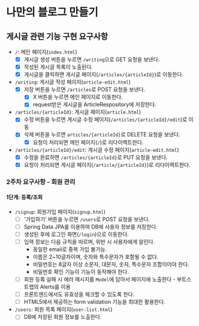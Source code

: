 # 나만의 블로그 만들기

## 게시글 관련 기능 구현 요구사항

- `/`: 메인 페이지(`index.html`)
    - [x] 게시글 생성 버튼을 누르면 `/writing`으로 GET 요청을 보낸다.
    - [x] 작성된 게시글 목록이 노출된다.
    - [x] 게시글을 클릭하면 게시글 페이지(`/articles/{articleId}`)로 이동한다.

- `/writing`: 게시글 작성 페이지(`article-edit.html`)
    - [x] 저장 버튼을 누르면 `/articles`로 POST 요청을 보낸다.
        - [x] X 버튼을 누르면 메인 페이지로 이동한다.
        - [x] request받은 게시글을 ArticleRespository에 저장한다.

- `/articles/{articleId}`: 게시글 페이지(`article.html`)
    - [x] 수정 버튼을 누르면 게시글 수정 페이지(`/articles/{articleId}/edit`)로 이동
    - [x] 삭제 버튼을 누르면 `articles/{articleId}`로 DELETE 요청을 보낸다.
        - [x] 요청이 처리되면 메인 페이지(`/`)로 리다이렉트한다.

- `/articles/{articleId}/edit`: 게시글 수정 페이지(`article-edit.html`)
    - [x] 수정을 완료하면 `/articles/{articleId}`로 PUT 요청을 보낸다.
    - [x] 요청이 처리되면 게시글 페이지(`/article/{articleId}`)로 리다이렉트한다.

### 2주차 요구사항 - 회원 관리

#### 1단계: 등록/조회

- `/signup`: 회원가입 페이지(`signup.html`)
    - [ ] '가입하기' 버튼을 누르면 `/users`로 POST 요청을 보낸다.
    - [ ] Spring Data JPA를 이용하여 DB에 사용자 정보를 저장한다.
    - [ ] 생성된 후에 로그인 화면(`/login`)으로 이동한다.
    - [ ] 입력 정보는 다음 규칙을 따르며, 위반 시 사용자에게 알린다.
        - 동일한 email로 중복 가입 불가능.
        - 이름은 2~10글자이며, 숫자와 특수문자가 포함될 수 없다.
        - 비밀번호는 8글자 이상 소문자, 대문자, 숫자, 특수문자 조합이어야 한다.
        - 비밀번호 확인 기능이 기능이 동작해야 한다.
    - [ ] 회원 등록 실패 시 에러 메시지를 `Model`에 담아서 페이지에 노출한다 - 부트스트랩의 Alerts를 이용
    - [ ] 프론트엔드에서도 유효성을 체크할 수 있도록 한다.
    - [ ] HTML5에서 제공하는 form validation 기능을 최대한 활용한다.
    
- `/users`: 회원 목록 페이지(`user-list.html`)
    - [ ] DB에 저장된 회원 정보를 노출한다.
